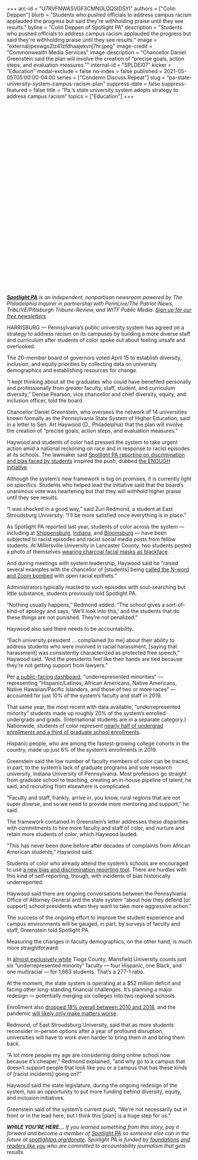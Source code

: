 +++
arc-id = "U7RVFNWASVGF3CMNOLQQSIDSYI"
authors = ["Colin Deppen"]
blurb = "Students who pushed officials to address campus racism applauded the progress but said they're withholding praise until they see results."
byline = "Colin Deppen of Spotlight PA"
description = "Students who pushed officials to address campus racism applauded the progress but said they're withholding praise until they see results."
image = "external/pexwgs2tz41zfdhaajekvnj7hr.jpeg"
image-credit = "Commonwealth Media Services"
image-description = "Chancellor Daniel Greenstein said the plan will involve the creation of “precise goals, action steps, and evaluation measures.”"
internal-id = "SPLDEI07"
kicker = "Education"
modal-exclude = false
no-index = false
published = 2021-05-05T05:00:00-04:00
series = ["Condemn Discuss Repeat"]
slug = "pa-state-university-system-campus-racism-plan"
suppress-date = false
suppress-featured = false
title = "Pa.’s state university system adopts strategy to address campus racism"
topics = ["Education"]
+++

<div data-tf-widget="ZT08qPSK" data-tf-opacity="100" data-tf-iframe-props="title=SPL News Quiz Week 1 - Jan. 20" data-tf-transitive-search-params data-tf-auto-focus style="width:100%;height:500px;"></div><script src="//embed.typeform.com/next/embed.js"></script>

<a href="https://www.spotlightpa.org/"><i><b>Spotlight PA</b></i></a><i> is an independent, nonpartisan newsroom powered by The Philadelphia Inquirer in partnership with PennLive/The Patriot-News, TribLIVE/Pittsburgh Tribune-Review, and WITF Public Media. </i><a href="https://www.spotlightpa.org/newsletters"><i>Sign up for our free newsletters</i></a><i>.</i>

HARRISBURG — Pennsylvania’s public university system has agreed on a strategy to address racism on its campuses by building a more diverse staff and curriculum after students of color spoke out about feeling unsafe and overlooked.

The 20-member board of governors voted April 15 to establish diversity, inclusion, and equity priorities by collecting data on university demographics and establishing resources for change.

“I kept thinking about all the graduates who could have benefited personally and professionally from greater faculty, staff, student, and curriculum diversity,” Denise Pearson, vice chancellor and chief diversity, equity, and inclusion officer, told the board.

<script src="https://www.spotlightpa.org/embed.js" async></script><div data-spl-embed-version="1" data-spl-src="https://www.spotlightpa.org/embeds/newsletter/"></div>

Chancellor Daniel Greenstein, who oversees the network of 14 universities known formally as the Pennsylvania State System of Higher Education, said in a letter to Sen. Art Haywood (D., Philadelphia) that the plan will involve the creation of “precise goals, action steps, and evaluation measures.”

Haywood and students of color had pressed the system to take urgent action amid a national reckoning on race and in response to racist episodes at its schools. The lawmaker said <a href="https://www.spotlightpa.org/series/condemn-discuss-repeat/">Spotlight PA reporting on discrimination and bias faced by students</a> inspired the push, dubbed <a href="http://www.senatorhaywood.com/senator-haywood-responds-to-passhe-board-meeting">the ENOUGH initiative</a>.

Although the system’s new framework is big on promises, it is currently light on specifics. Students who helped lead the initiative said that the board’s unanimous vote was heartening but that they will withhold higher praise until they see results.

“I was shocked in a good way,” said Zuri Redmond, a student at East Stroudsburg University. “I’ll be more satisfied once everything is in place.”

As Spotlight PA reported last year, students of color across the system — including at <a href="https://www.pennlive.com/news/2016/10/shippensburg.html">Shippensburg</a>, <a href="https://www.wtae.com/article/iup-investigating-racist-photo-making-round-on-social-media-1/7475975">Indiana</a>, and <a href="https://www.wnep.com/article/news/local/columbia-county/bloomsburg-students-protest-racist-attitudes-on-social-media/523-1e1554c0-c9d7-4049-9c99-b89be8647c88">Bloomsburg</a> — have been subjected to racist episodes and racist social media posts from fellow students. At Millersville University in Lancaster County, two students posted a photo of themselves <a href="http://lancasteronline.com/news/local/millersville-university-investigates-racially-insensitive-photo-posted-on-snapchat/article_0b8d3fc2-004a-11e7-81bc-4f06d1a16833.html">wearing charcoal facial masks as blackface</a>.

And during meetings with system leadership, Haywood said he “raised several examples with the chancellor of [students] being <a href="http://pasenate.com/senator-haywood-highlights-harassment-of-black-students-at-passhe-schools-questions-chancellor-in-senate-hearing/">called the N-word and Zoom bombed</a> with open racial epithets.”

Administrators typically reacted to such episodes with soul-searching but little substance, students previously told Spotlight PA.

“Nothing usually happens,” Redmond added. “The school gives a sort-of-kind-of apology and says, ‘We’ll look into this,’ and the students that do these things are not punished. They’re not penalized.”

Haywood also said there needs to be accountability.

“Each university president … complained [to me] about their ability to address students who were involved in racial harassment, [saying that harassment] was consistently characterized as protected free speech,” Haywood said. “And the presidents feel like their hands are tied because they’re not getting support from lawyers.”

Per <a href="https://web.archive.org/20210507171601/https://viz.passhe.edu/t/Public/views/DiversityEquityInclusion/DiversityEquityInclusion?:showAppBanner=false&:display_count=n&:showVizHome=n&:origin=viz_share_link&:isGuestRedirectFromVizportal=y&:embed=y">a public-facing dashboard</a>, “underrepresented minorities” — representing “Hispanic/Latinos, African Americans, Native Americans, Native Hawaiian/Pacific Islanders, and those of two or more races” — accounted for just 10% of the system’s faculty and staff in 2019.

<div id="vis-chart-passhe-students--container"></div>
<script src="https://pym.nprapps.org/pym.v1.min.js"></script>
<script>new pym.Parent("vis-chart-passhe-students--container", "https://interactives.data.spotlightpa.org/2020/vis-chart-passhe-students/", {});</script>

That same year, the most recent with data available, “underrepresented minority” students made up roughly 20% of the system’s enrolled undergrads and grads. (International students are in a separate category.) Nationwide, students of color represent <a href="https://www.aacu.org/aacu-news/newsletter/2019/march/facts-figures">nearly half of undergrad enrollments and a third of graduate school enrollments</a>.

Hispanic people, who are among the fastest-growing college cohorts in the country, made up just 6% of the system’s enrollments in 2019.

Greenstein said the low number of faculty members of color can be traced, in part, to the system’s lack of graduate programs and sole research university, Indiana University of Pennsylvania. Most professors go straight from graduate school to teaching, creating an in-house pipeline of talent, he said, and recruiting from elsewhere is complicated.

“Faculty and staff, frankly, arrive in, you know, rural regions that are not super diverse, and so we need to provide more mentoring and support,” he said.

The framework contained in Greenstein’s letter addresses these disparities with commitments to hire more faculty and staff of color, and nurture and retain more students of color, which Haywood lauded.

“This has never been done before after decades of complaints from African American students,” Haywood said.

Students of color who already attend the system’s schools are encouraged to use <a href="https://web.archive.org/20210505215157/https://www.passhe.edu/inside/BOG/IE/Pages/Bias-and-Discrimination-Reporting.aspx">a new bias and discrimination reporting tool</a>. There are hurdles with this kind of self-reporting, though, with incidents of bias historically underreported.

Haywood said there are ongoing conversations between the Pennsylvania Office of Attorney General and the state system “about how they defend [or support] school presidents when they want to take more aggressive action.”

The success of the ongoing effort to improve the student experience and campus environments will be gauged, in part, by surveys of faculty and staff, Greenstein told Spotlight PA.

Measuring the changes in faculty demographics, on the other hand, is much more straightforward.

In <a href="https://www.census.gov/quickfacts/fact/table/tiogacountypennsylvania/BZA115219">almost exclusively white</a> Tioga County, Mansfield University counts just six “underrepresented minority” faculty — four Hispanic, one Black, and one multiracial — for 1,663 students. That’s a 277-1 ratio.

At the moment, the state system is operating at a $52 million deficit and facing other long-standing financial challenges. It’s planning a major redesign — potentially merging six colleges into two regional schools.

Enrollment also <a href="https://whyy.org/articles/pa-public-universities-treading-water-with-declining-enrollment-higher-than-average-tuition/">dropped 18% overall between 2010 and 2018</a>, and the pandemic <a href="https://www.cnbc.com/2021/04/16/college-enrollment-sank-due-to-the-covid-pandemic.html">will likely only make matters worse</a>.

<script src="https://www.spotlightpa.org/embed.js" async></script><div data-spl-embed-version="1" data-spl-src="https://www.spotlightpa.org/embeds/donate/?teaser_text=If%20you%20learned%20something%2C%20pay%20it%20forward%20and%20become%20a%20member%20of%20Spotlight%20PA%20so%20someone%20else%20can%20in%20the%20future.%20%3Cb%3EFor%20a%20limited%20time%20only%2C%20all%20contributions%20will%20be%20matched%20dollar-for-dollar%20up%20to%20%2415%2C000.%3C%2Fb%3E"></div>

Redmond, of East Stroudsburg University, said that as more students reconsider in-person options after a year of profound disruption, universities will have to work even harder to bring them in and bring them back.

“A lot more people my age are considering doing online school now because it’s cheaper,” Redmond explained, “and why go to a campus that doesn’t support people that look like you or a campus that has these kinds of [racist incidents] going on?”

Haywood said the state legislature, during the ongoing redesign of the system, has an opportunity to put more funding behind diversity, equity, and inclusion initiatives.

Greenstein said of the system’s current push, “We’re not necessarily out in front or in the lead here, but I think this [plan] is a huge step for us.”

<i><b>WHILE YOU’RE HERE...</b></i><i> If you learned something from this story, pay it forward and become a member of </i><a href="https://www.spotlightpa.org/"><i>Spotlight PA</i></a><i> so someone else can in the future at </i><a href="http://spotlightpa.org/donate"><i>spotlightpa.org/donate</i></a><i>. Spotlight PA is funded by</i><a href="https://www.spotlightpa.org/support"><i> foundations</i></a><i> </i><a href="https://www.spotlightpa.org/support"><i>and readers like you</i></a><i> who are committed to accountability journalism that gets results.</i>
